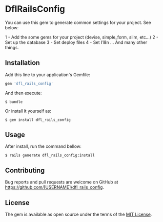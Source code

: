 # DflRailsConfig

You can use this gem to generate common settings for your project. See below:

  1 - Add the some gems for your project (devise, simple_form, slim, etc...)
  2 - Set up the database
  3 - Set deploy files
  4 - Set I18n
  ... And many other things.

## Installation

Add this line to your application's Gemfile:

```ruby
gem 'dfl_rails_config'
```

And then execute:

    $ bundle

Or install it yourself as:

    $ gem install dfl_rails_config

## Usage

After install, run the command bellow:

    $ rails generate dfl_rails_config:install

## Contributing

Bug reports and pull requests are welcome on GitHub at https://github.com/[USERNAME]/dfl_rails_config.


## License

The gem is available as open source under the terms of the [MIT License](http://opensource.org/licenses/MIT).

